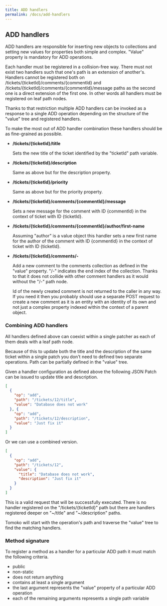 ```yaml
---
title: ADD handlers
permalink: /docs/add-handlers
---
```

## ADD handlers

ADD handlers are responsible for inserting new objects to collections and setting new values for properties both simple and complex. "Value" property is mandatory for ADD operations.

Each handler must be registered in a collision-free way. There must not exist two handlers such that one's path is an extension of another's.
Handlers cannot be registered both on /tickets/{ticketId}/comments/{commentId} and /tickets/{ticketId}/comments/{commentId}/message paths as the second one is a direct extension of the first one.
In other words all handlers must be registered on leaf path nodes.

Thanks to that restriction multiple ADD handlers can be invoked as a response to a single ADD operation depending on the structure of the "value" tree and registered handlers.

To make the most out of ADD handler combination these handlers should be as fine-grained as possible.

 * **/tickets/{ticketId}/title**

   Sets the new title of the ticket identified by the "ticketId" path variable.

 * **/tickets/{ticketId}/description**

   Same as above but for the description property.

 * **/tickets/{ticketId}/priority**

   Same as above but for the priority property.

 * **/tickets/{ticketId}/comments/{commentId}/message**

   Sets a new message for the comment with ID {commentId} in the context of ticket with ID {ticketId}.

 * **/tickets/{ticketId}/comments/{commentId}/author/first-name**

   Assuming "author" is a value object this handler sets a new first name for the author of the comment with ID {commentId} in the context of ticket with ID {ticketId}.

 * **/tickets/{ticketId}/comments/-**

   Add a new comment to the comments collection as defined in the "value" property. "/-" indicates the end index of the collection. Thanks to that it does not collide with other comment handlers as it would without the "/-" path node.

   Id of the newly created comment is not returned to the caller in any way.
   If you need it then you probably should use a separate POST request to create a new comment as it is an entity with an identity of its own and not just a complex property indexed within the context of a parent object.

### Combining ADD handlers

All handlers defined above can coexist within a single patcher as each of them deals with a leaf path node.

Because of this to update both the title and the description of the same ticket within a single patch you don't need to defined two separate operations. Path can be partially defined in the "value" tree.

Given a handler configuration as defined above the following JSON Patch can be issued to update title and description.

```json
[
  {
    "op": "add",
    "path": "/tickets/12/title",
    "value": "Database does not work"
  }, {
    "op": "add",
    "path": "/tickets/12/description",
    "value": "Just fix it"
  }
]
```

Or we can use a combined version.

```json
[
  {
    "op": "add",
    "path": "/tickets/12",
    "value": {
      "title": "Database does not work",
      "description": "Just fix it"
    }
  }
]
```

This is a valid request that will be successfully executed. There is no handler registered on the "/tickets/{ticketId}" path but there are handlers registered deeper on "~/title" and "~/description" paths.

Tomoko will start with the operation's path and traverse the "value" tree to find the matching handlers.

### Method signature

To register a method as a handler for a particular ADD path it must match the following criteria.

 * public
 * non-static
 * does not return anything
 * contains at least a single argument
 * the last argument represents the "value" property of a particular ADD operation
 * each of the remaining arguments represents a single path variable